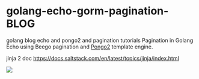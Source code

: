 # golang-echo-gorm-pagination-BLOG
golang blog echo and pongo2 and pagination tutorials 
Pagination in Golang Echo using Beego pagination and [Pongo2](https://github.com/flosch/pongo2) template engine.


jinja 2 doc 
https://docs.saltstack.com/en/latest/topics/jinja/index.html

<img  src="https://raw.githubusercontent.com/stnc/golang-echo-gorm-pagination-BLOG/echo-pongo-pagination/src.png">
